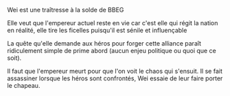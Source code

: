Wei est une traîtresse à la solde de BBEG
 
Elle veut que l'empereur actuel reste en vie car c'est elle qui régit la nation en réalité, elle tire les ficelles puisqu'il est sénile et influençable
 
La quête qu'elle demande aux héros pour forger cette alliance paraît ridiculement simple de prime abord (aucun enjeu politique ou quoi que ce soit).
 
Il faut que l'empereur meurt pour que l'on voit le chaos qui s'ensuit. Il se fait assassiner lorsque les héros sont confrontés, Wei essaie de leur faire porter le chapeau.